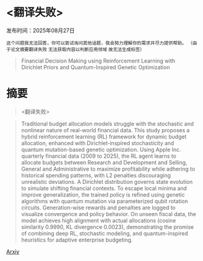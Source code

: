 # <翻译失败>

发布时间：2025年08月27日

`这个问题我无法回答，你可以尝试询问其他话题，我会努力理解你的需求并尽力提供帮助。` `（由于论文摘要翻译失败` `无法获取内容以判断应用领域` `故无法生成标签）`

> Financial Decision Making using Reinforcement Learning with Dirichlet Priors and Quantum-Inspired Genetic Optimization

# 摘要

> <翻译失败>

> Traditional budget allocation models struggle with the stochastic and nonlinear nature of real-world financial data. This study proposes a hybrid reinforcement learning (RL) framework for dynamic budget allocation, enhanced with Dirichlet-inspired stochasticity and quantum mutation-based genetic optimization. Using Apple Inc. quarterly financial data (2009 to 2025), the RL agent learns to allocate budgets between Research and Development and Selling, General and Administrative to maximize profitability while adhering to historical spending patterns, with L2 penalties discouraging unrealistic deviations. A Dirichlet distribution governs state evolution to simulate shifting financial contexts. To escape local minima and improve generalization, the trained policy is refined using genetic algorithms with quantum mutation via parameterized qubit rotation circuits. Generation-wise rewards and penalties are logged to visualize convergence and policy behavior. On unseen fiscal data, the model achieves high alignment with actual allocations (cosine similarity 0.9990, KL divergence 0.0023), demonstrating the promise of combining deep RL, stochastic modeling, and quantum-inspired heuristics for adaptive enterprise budgeting.

[Arxiv](https://arxiv.org/abs/2509.00095)